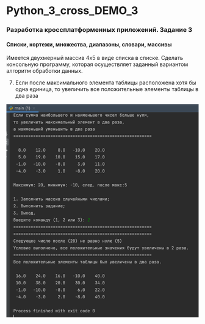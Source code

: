 # Python_3_cross_DEMO_3

### Разработка кроссплатформенных приложений. Задание 3

#### Списки, кортежи, множества, диапазоны, словари, массивы

Имеется двухмерный массив 4x5 в виде списка в списке. Сделать консольную программу, которая
осуществляет заданный вариантом алгоритм обработки данных.

7. Если после максимального элемента таблицы расположена хотя бы одна единица, то увеличить все
положительные элементы таблицы в два раза

![srcreenshot](screenshot.png)
